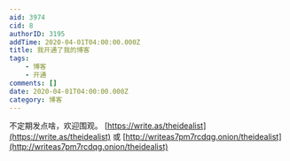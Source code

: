 ```yaml
---
aid: 3974
cid: 8
authorID: 3195
addTime: 2020-04-01T04:00:00.000Z
title: 我开通了我的博客
tags:
    - 博客
    - 开通
comments: []
date: 2020-04-01T04:00:00.000Z
category: 博客
---
```


不定期发点啥，欢迎围观。 [https://write.as/theidealist](https://write.as/theidealist) 或 [http://writeas7pm7rcdqg.onion/theidealist](http://writeas7pm7rcdqg.onion/theidealist)
